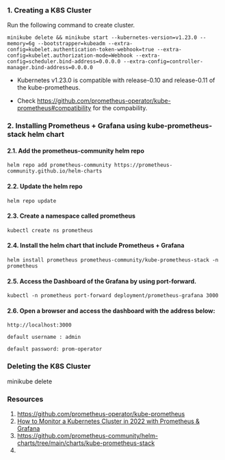 ### 1. Creating a K8S Cluster

Run the following command to create cluster.

```
minikube delete && minikube start --kubernetes-version=v1.23.0 --memory=6g --bootstrapper=kubeadm --extra-config=kubelet.authentication-token-webhook=true --extra-config=kubelet.authorization-mode=Webhook --extra-config=scheduler.bind-address=0.0.0.0 --extra-config=controller-manager.bind-address=0.0.0.0
```

* Kubernetes v1.23.0 is compatible with release-0.10 and release-0.11 of the kube-prometheus.

* Check https://github.com/prometheus-operator/kube-prometheus#compatibility for the compability.

### 2. Installing Prometheus + Grafana using kube-prometheus-stack helm chart


#### 2.1. Add the prometheus-community helm repo
```helm repo add prometheus-community https://prometheus-community.github.io/helm-charts```
#### 2.2. Update the helm repo 
```helm repo update```
#### 2.3. Create a namespace called prometheus  
```kubectl create ns prometheus```
#### 2.4. Install the helm chart that include Prometheus + Grafana  
```helm install prometheus prometheus-community/kube-prometheus-stack -n prometheus```
#### 2.5. Access the Dashboard of the Grafana by using port-forward.
```kubectl -n prometheus port-forward deployment/prometheus-grafana 3000```
#### 2.6. Open a browser and access the dashboard with the address below:
```http://localhost:3000```

```default username : admin```

```default password: prom-operator```


### Deleting the K8S Cluster
minikube delete


### Resources

1. https://github.com/prometheus-operator/kube-prometheus
2. [How to Monitor a Kubernetes Cluster in 2022 with Prometheus & Grafana](https://www.youtube.com/watch?v=YDtuwlNTzRc)
3. https://github.com/prometheus-community/helm-charts/tree/main/charts/kube-prometheus-stack 
4. 


